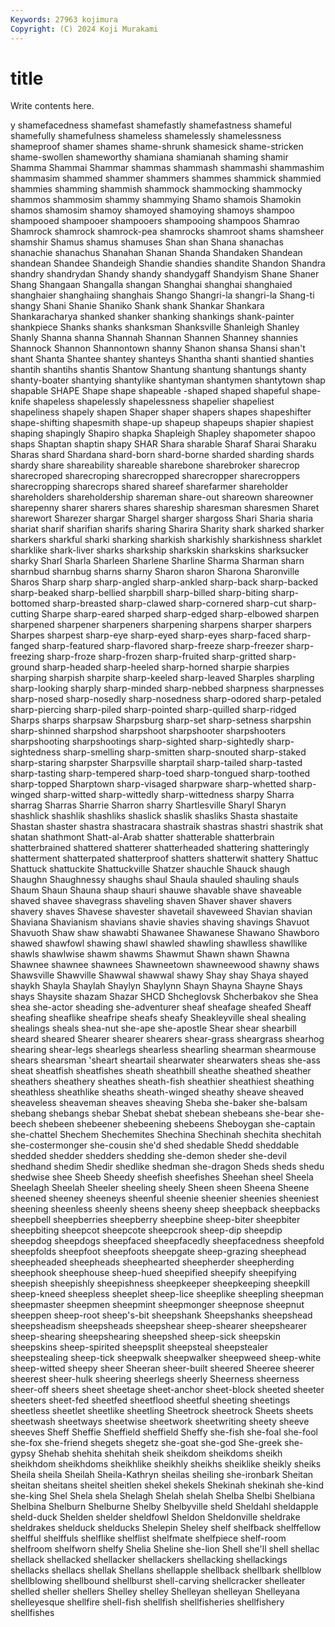 ```yaml
---
Keywords: 27963 kojimura
Copyright: (C) 2024 Koji Murakami
---
```


# title

Write contents here.



y shamefacedness shamefast shamefastly shamefastness shameful shamefully shamefulness
shameless shamelessly shamelessness shameproof shamer shames shame-shrunk shamesick shame-stricken shame-swollen
shameworthy shamiana shamianah shaming shamir Shamma Shammai Shammar shammas shammash
shammashi shammashim shammasim shammed shammer shammers shammes shammick shammied shammies
shamming shammish shammock shammocking shammocky shammos shammosim shammy shammying Shamo
shamois Shamokin shamos shamosim shamoy shamoyed shamoying shamoys shampoo shampooed
shampooer shampooers shampooing shampoos Shamrao Shamrock shamrock shamrock-pea shamrocks shamroot
shams shamsheer shamshir Shamus shamus shamuses Shan shan Shana shanachas
shanachie shanachus Shanahan Shanan Shanda Shandaken Shandean shandean Shandee Shandeigh
Shandie shandies shandite Shandon Shandra shandry shandrydan Shandy shandy shandygaff
Shandyism Shane Shaner Shang Shangaan Shangalla shangan Shanghai shanghai shanghaied
shanghaier shanghaiing shanghais Shango Shangri-la shangri-la Shang-ti shangy Shani Shanie
Shaniko Shank shank Shankar Shankara Shankaracharya shanked shanker shanking shankings
shank-painter shankpiece Shanks shanks shanksman Shanksville Shanleigh Shanley Shanly Shanna
shanna Shannah Shannan Shannen Shanney shannies Shannock Shannon Shannontown shanny
Shanon shansa Shansi shan't shant Shanta Shantee shantey shanteys Shantha
shanti shantied shanties shantih shantihs shantis Shantow Shantung shantung shantungs
shanty shanty-boater shantying shantylike shantyman shantymen shantytown shap shapable SHAPE
Shape shape shapeable -shaped shaped shapeful shape-knife shapeless shapelessly shapelessness
shapelier shapeliest shapeliness shapely shapen Shaper shaper shapers shapes shapeshifter
shape-shifting shapesmith shape-up shapeup shapeups shapier shapiest shaping shapingly Shapiro
shapka Shapleigh Shapley shapometer shapoo shaps Shaptan shaptin shapy SHAR
Shara sharable Sharaf Sharai Sharaku Sharas shard Shardana shard-born shard-borne
sharded sharding shards shardy share shareability shareable sharebone sharebroker sharecrop
sharecroped sharecroping sharecropped sharecropper sharecroppers sharecropping sharecrops shared shareef sharefarmer
shareholder shareholders shareholdership shareman share-out shareown shareowner sharepenny sharer sharers
shares shareship sharesman sharesmen Sharet sharewort Sharezer shargar Shargel sharger
shargoss Shari Sharia sharia shariat sharif sharifian sharifs sharing Sharira
Sharity shark sharked sharker sharkers sharkful sharki sharking sharkish sharkishly
sharkishness sharklet sharklike shark-liver sharks sharkship sharkskin sharkskins sharksucker sharky
Sharl Sharla Sharleen Sharlene Sharline Sharma Sharman sharn sharnbud sharnbug
sharns sharny Sharon sharon Sharona Sharonville Sharos Sharp sharp sharp-angled
sharp-ankled sharp-back sharp-backed sharp-beaked sharp-bellied sharpbill sharp-billed sharp-biting sharp-bottomed sharp-breasted
sharp-clawed sharp-cornered sharp-cut sharp-cutting Sharpe sharp-eared sharped sharp-edged sharp-elbowed sharpen
sharpened sharpener sharpeners sharpening sharpens sharper sharpers Sharpes sharpest sharp-eye
sharp-eyed sharp-eyes sharp-faced sharp-fanged sharp-featured sharp-flavored sharp-freeze sharp-freezer sharp-freezing sharp-froze
sharp-frozen sharp-fruited sharp-gritted sharp-ground sharp-headed sharp-heeled sharp-horned sharpie sharpies sharping
sharpish sharpite sharp-keeled sharp-leaved Sharples sharpling sharp-looking sharply sharp-minded sharp-nebbed
sharpness sharpnesses sharp-nosed sharp-nosedly sharp-nosedness sharp-odored sharp-petaled sharp-piercing sharp-piled sharp-pointed
sharp-quilled sharp-ridged Sharps sharps sharpsaw Sharpsburg sharp-set sharp-setness sharpshin sharp-shinned
sharpshod sharpshoot sharpshooter sharpshooters sharpshooting sharpshootings sharp-sighted sharp-sightedly sharp-sightedness sharp-smelling
sharp-smitten sharp-snouted sharp-staked sharp-staring sharpster Sharpsville sharptail sharp-tailed sharp-tasted sharp-tasting
sharp-tempered sharp-toed sharp-tongued sharp-toothed sharp-topped Sharptown sharp-visaged sharpware sharp-whetted sharp-winged
sharp-witted sharp-wittedly sharp-wittedness sharpy Sharra sharrag Sharras Sharrie Sharron sharry
Shartlesville Sharyl Sharyn shashlick shashlik shashliks shaslick shaslik shasliks Shasta
shastaite Shastan shaster shastra shastracara shastraik shastras shastri shastrik shat
shatan shathmont Shatt-al-Arab shatter shatterable shatterbrain shatterbrained shattered shatterer shatterheaded
shattering shatteringly shatterment shatterpated shatterproof shatters shatterwit shattery Shattuc Shattuck
shattuckite Shattuckville Shatzer shauchle Shauck shaugh Shaughn Shaughnessy shaughs shaul
Shaula shauled shauling shauls Shaum Shaun Shauna shaup shauri shauwe
shavable shave shaveable shaved shavee shavegrass shaveling shaven Shaver shaver
shavers shavery shaves Shavese shavester shavetail shaveweed Shavian shavian Shaviana
Shavianism shavians shavie shavies shaving shavings Shavuot Shavuoth Shaw shaw
shawabti Shawanee Shawanese Shawano Shawboro shawed shawfowl shawing shawl shawled
shawling shawlless shawllike shawls shawlwise shawm shawms Shawmut Shawn shawn
Shawna Shawnee shawnee shawnees Shawneetown shawneewood shawny shaws Shawsville Shawville
Shawwal shawwal shawy Shay shay Shaya shayed shaykh Shayla Shaylah
Shaylyn Shaylynn Shayn Shayna Shayne Shays shays Shaysite shazam Shazar
SHCD Shcheglovsk Shcherbakov she Shea shea she-actor sheading she-adventurer sheaf
sheafage sheafed Sheaff sheafing sheaflike sheafripe sheafs sheafy Sheakleyville sheal
shealing shealings sheals shea-nut she-ape she-apostle Shear shear shearbill sheard
sheared Shearer shearer shearers shear-grass sheargrass shearhog shearing shear-legs shearlegs
shearless shearling shearman shearmouse shears shearsman 'sheart sheartail shearwater shearwaters
sheas she-ass sheat sheatfish sheatfishes sheath sheathbill sheathe sheathed sheather
sheathers sheathery sheathes sheath-fish sheathier sheathiest sheathing sheathless sheathlike sheaths
sheath-winged sheathy sheave sheaved sheaveless sheaveman sheaves sheaving Sheba she-baker
she-balsam shebang shebangs shebar Shebat shebat shebean shebeans she-bear she-beech
shebeen shebeener shebeening shebeens Sheboygan she-captain she-chattel Shechem Shechemites Shechina
Shechinah shechita shechitah she-costermonger she-cousin she'd shed shedable Shedd sheddable
shedded shedder shedders shedding she-demon sheder she-devil shedhand shedim Shedir
shedlike shedman she-dragon Sheds sheds shedu shedwise shee Sheeb Sheedy
sheefish sheefishes Sheehan sheel Sheela Sheelagh Sheelah Sheeler sheeling sheely
Sheen sheen Sheena Sheene sheened sheeney sheeneys sheenful sheenie sheenier
sheenies sheeniest sheening sheenless sheenly sheens sheeny sheep sheepback sheepbacks
sheepbell sheepberries sheepberry sheepbine sheep-biter sheepbiter sheepbiting sheepcot sheepcote sheepcrook
sheep-dip sheepdip sheepdog sheepdogs sheepfaced sheepfacedly sheepfacedness sheepfold sheepfolds sheepfoot
sheepfoots sheepgate sheep-grazing sheephead sheepheaded sheepheads sheephearted sheepherder sheepherding sheephook
sheephouse sheep-hued sheepified sheepify sheepifying sheepish sheepishly sheepishness sheepkeeper sheepkeeping
sheepkill sheep-kneed sheepless sheeplet sheep-lice sheeplike sheepling sheepman sheepmaster sheepmen
sheepmint sheepmonger sheepnose sheepnut sheeppen sheep-root sheep's-bit sheepshank Sheepshanks sheepshead
sheepsheadism sheepsheads sheepshear sheep-shearer sheepshearer sheep-shearing sheepshearing sheepshed sheep-sick sheepskin
sheepskins sheep-spirited sheepsplit sheepsteal sheepstealer sheepstealing sheep-tick sheepwalk sheepwalker sheepweed
sheep-white sheep-witted sheepy sheer Sheeran sheer-built sheered Sheeree sheerer sheerest
sheer-hulk sheering sheerlegs sheerly Sheerness sheerness sheer-off sheers sheet sheetage
sheet-anchor sheet-block sheeted sheeter sheeters sheet-fed sheetfed sheetflood sheetful sheeting
sheetings sheetless sheetlet sheetlike sheetling Sheetrock sheetrock Sheets sheets sheetwash
sheetways sheetwise sheetwork sheetwriting sheety sheeve sheeves Sheff Sheffie Sheffield
sheffield Sheffy she-fish she-foal she-fool she-fox she-friend shegets shegetz she-goat
she-god She-greek she-gypsy Shehab shehita shehitah sheik sheikdom sheikdoms sheikh
sheikhdom sheikhdoms sheikhlike sheikhly sheikhs sheiklike sheikly sheiks Sheila sheila
Sheilah Sheila-Kathryn sheilas sheiling she-ironbark Sheitan sheitan sheitans sheitel sheitlen
shekel shekels Shekinah shekinah she-kind she-king Shel Shela shela Shelagh
Shelah shelah Shelba Shelbi Shelbiana Shelbina Shelburn Shelburne Shelby Shelbyville
sheld Sheldahl sheldapple sheld-duck Shelden shelder sheldfowl Sheldon Sheldonville sheldrake
sheldrakes shelduck shelducks Shelepin Sheley shelf shelfback shelffellow shelfful shelffuls
shelflike shelflist shelfmate shelfpiece shelf-room shelfroom shelfworn shelfy Shelia Sheline
she-lion Shell she'll shell shellac shellack shellacked shellacker shellackers shellacking
shellackings shellacks shellacs shellak Shellans shellapple shellback shellbark shellblow shellblowing
shellbound shellburst shell-carving shellcracker shelleater shelled sheller shellers Shelley shelley
Shelleyan shelleyan Shelleyana shelleyesque shellfire shell-fish shellfish shellfisheries shellfishery shellfishes
